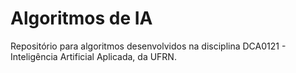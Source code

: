 # Algoritmos de IA
Repositório para algoritmos desenvolvidos na disciplina DCA0121 - Inteligência Artificial Aplicada, da UFRN.
